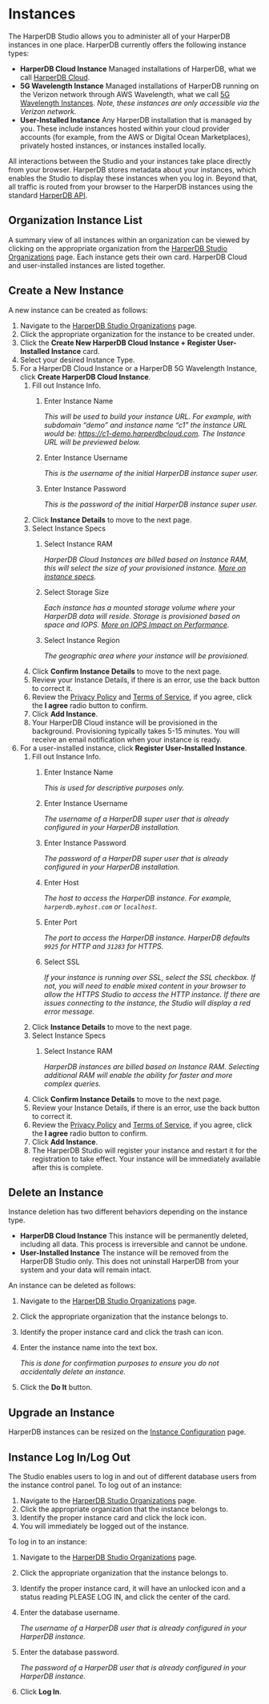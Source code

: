 # Instances

The HarperDB Studio allows you to administer all of your HarperDB instances in one place. HarperDB currently offers the following instance types:

* **HarperDB Cloud Instance** Managed installations of HarperDB, what we call [HarperDB Cloud](../../deployments/harperdb-cloud/).
* **5G Wavelength Instance** Managed installations of HarperDB running on the Verizon network through AWS Wavelength, what we call [5G Wavelength Instances](../../deployments/harperdb-cloud/verizon-5g-wavelength-instances.md). _Note, these instances are only accessible via the Verizon network._
* **User-Installed Instance** Any HarperDB installation that is managed by you. These include instances hosted within your cloud provider accounts (for example, from the AWS or Digital Ocean Marketplaces), privately hosted instances, or instances installed locally.

All interactions between the Studio and your instances take place directly from your browser. HarperDB stores metadata about your instances, which enables the Studio to display these instances when you log in. Beyond that, all traffic is routed from your browser to the HarperDB instances using the standard [HarperDB API](../../developers/operations-api/).

## Organization Instance List

A summary view of all instances within an organization can be viewed by clicking on the appropriate organization from the [HarperDB Studio Organizations](https://studio.harperdb.io/organizations) page. Each instance gets their own card. HarperDB Cloud and user-installed instances are listed together.

## Create a New Instance

A new instance can be created as follows:

1. Navigate to the [HarperDB Studio Organizations](https://studio.harperdb.io/organizations) page.
2. Click the appropriate organization for the instance to be created under.
3. Click the **Create New HarperDB Cloud Instance + Register User-Installed Instance** card.
4. Select your desired Instance Type.
5. For a HarperDB Cloud Instance or a HarperDB 5G Wavelength Instance, click **Create HarperDB Cloud Instance**.
   1. Fill out Instance Info.
      1.  Enter Instance Name

          _This will be used to build your instance URL. For example, with subdomain “demo” and instance name “c1” the instance URL would be: https://c1-demo.harperdbcloud.com. The Instance URL will be previewed below._
      2.  Enter Instance Username

          _This is the username of the initial HarperDB instance super user._
      3.  Enter Instance Password

          _This is the password of the initial HarperDB instance super user._
   2. Click **Instance Details** to move to the next page.
   3. Select Instance Specs
      1.  Select Instance RAM

          _HarperDB Cloud Instances are billed based on Instance RAM, this will select the size of your provisioned instance._ [_More on instance specs_](../../deployments/harperdb-cloud/instance-size-hardware-specs.md)_._
      2.  Select Storage Size

          _Each instance has a mounted storage volume where your HarperDB data will reside. Storage is provisioned based on space and IOPS._ [_More on IOPS Impact on Performance_](../../deployments/harperdb-cloud/iops-impact.md)_._
      3.  Select Instance Region

          _The geographic area where your instance will be provisioned._
   4. Click **Confirm Instance Details** to move to the next page.
   5. Review your Instance Details, if there is an error, use the back button to correct it.
   6. Review the [Privacy Policy](https://harperdb.io/legal/privacy-policy/) and [Terms of Service](https://harperdb.io/legal/harperdb-cloud-terms-of-service/), if you agree, click the **I agree** radio button to confirm.
   7. Click **Add Instance**.
   8. Your HarperDB Cloud instance will be provisioned in the background. Provisioning typically takes 5-15 minutes. You will receive an email notification when your instance is ready.
6. For a user-installed instance, click **Register User-Installed Instance**.
   1. Fill out Instance Info.
      1.  Enter Instance Name

          _This is used for descriptive purposes only._
      2.  Enter Instance Username

          _The username of a HarperDB super user that is already configured in your HarperDB installation._
      3.  Enter Instance Password

          _The password of a HarperDB super user that is already configured in your HarperDB installation._
      4.  Enter Host

          _The host to access the HarperDB instance. For example, `harperdb.myhost.com` or `localhost`._
      5.  Enter Port

          _The port to access the HarperDB instance. HarperDB defaults `9925` for HTTP and `31283` for HTTPS._
      6.  Select SSL

          _If your instance is running over SSL, select the SSL checkbox. If not, you will need to enable mixed content in your browser to allow the HTTPS Studio to access the HTTP instance. If there are issues connecting to the instance, the Studio will display a red error message._
   2. Click **Instance Details** to move to the next page.
   3. Select Instance Specs
      1.  Select Instance RAM

          _HarperDB instances are billed based on Instance RAM. Selecting additional RAM will enable the ability for faster and more complex queries._
   4. Click **Confirm Instance Details** to move to the next page.
   5. Review your Instance Details, if there is an error, use the back button to correct it.
   6. Review the [Privacy Policy](https://harperdb.io/legal/privacy-policy/) and [Terms of Service](https://harperdb.io/legal/harperdb-cloud-terms-of-service/), if you agree, click the **I agree** radio button to confirm.
   7. Click **Add Instance**.
   8. The HarperDB Studio will register your instance and restart it for the registration to take effect. Your instance will be immediately available after this is complete.

## Delete an Instance

Instance deletion has two different behaviors depending on the instance type.

* **HarperDB Cloud Instance** This instance will be permanently deleted, including all data. This process is irreversible and cannot be undone.
* **User-Installed Instance** The instance will be removed from the HarperDB Studio only. This does not uninstall HarperDB from your system and your data will remain intact.

An instance can be deleted as follows:

1. Navigate to the [HarperDB Studio Organizations](https://studio.harperdb.io/organizations) page.
2. Click the appropriate organization that the instance belongs to.
3. Identify the proper instance card and click the trash can icon.
4.  Enter the instance name into the text box.

    _This is done for confirmation purposes to ensure you do not accidentally delete an instance._
5. Click the **Do It** button.

## Upgrade an Instance

HarperDB instances can be resized on the [Instance Configuration](instance-configuration.md) page.

## Instance Log In/Log Out

The Studio enables users to log in and out of different database users from the instance control panel. To log out of an instance:

1. Navigate to the [HarperDB Studio Organizations](https://studio.harperdb.io/organizations) page.
2. Click the appropriate organization that the instance belongs to.
3. Identify the proper instance card and click the lock icon.
4. You will immediately be logged out of the instance.

To log in to an instance:

1. Navigate to the [HarperDB Studio Organizations](https://studio.harperdb.io/organizations) page.
2. Click the appropriate organization that the instance belongs to.
3. Identify the proper instance card, it will have an unlocked icon and a status reading PLEASE LOG IN, and click the center of the card.
4.  Enter the database username.

    _The username of a HarperDB user that is already configured in your HarperDB instance._
5.  Enter the database password.

    _The password of a HarperDB user that is already configured in your HarperDB instance._
6. Click **Log In**.
